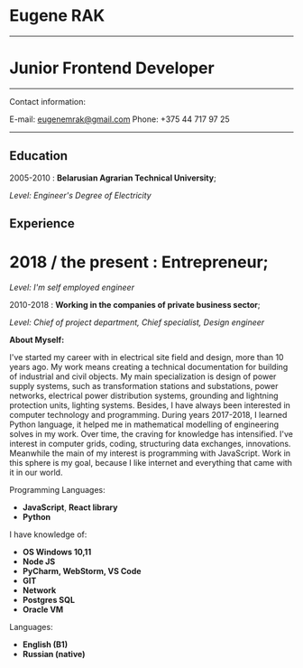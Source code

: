 Eugene RAK
============
-------------------     ----------------------------
Junior Frontend Developer
=============
-------------------     ----------------------------
Contact information:

E-mail:                          eugenemrak@gmail.com
Phone:                           +375 44 717 97 25 
-------------------     ----------------------------

Education
---------

2005-2010 
:   **Belarusian Agrarian Technical University**;

*Level: Engineer's Degree of Electricity*

Experience
----------

2018 / the present
:   **Entrepreneur**;
=============

*Level: I'm self employed engineer*

2010-2018
:   **Working in the companies of private business sector**; 

*Level: Chief of project department, Chief specialist, Design engineer*


**About Myself:**

I've started my career with in electrical site field and design,  more than 10 years ago. 
My work means creating a technical documentation for building of industrial and civil objects. 
My main specialization is design of power supply systems, such as transformation stations and substations, 
power networks, electrical power distribution systems, grounding and lightning protection units, lighting 
systems. Besides, I have always been interested in computer technology and programming. During years 2017-2018, 
I learned Python language, it helped me in mathematical modelling of engineering solves in my work. Over time, 
the craving for knowledge has intensified. I've interest in computer grids, coding, structuring data exchanges, 
innovations. Meanwhile the main of my interest is programming with JavaScript. Work in this sphere is my goal, 
because I like internet and everything that came with it in our world. 

Programming Languages:
* **JavaScript**, **React library** 
* **Python** 

I have knowledge of:  
* **OS Windows 10,11** 
* **Node JS** 
* **PyCharm, WebStorm, VS Code** 
* **GIT** 
* **Network**
* **Postgres SQL**
* **Oracle VM** 

Languages:
* **English (B1)**
* **Russian (native)**

